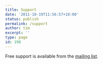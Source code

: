 ```yaml
---
title: Support
date: '2011-10-19T11:56:57+10:00'
status: publish
permalink: /support
author: tim
excerpt: ''
type: page
id: 198
---
```

Free support is available from the [mailing list](/support/mailing-list/ "Mailing List").